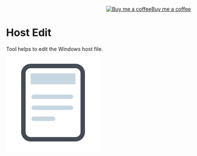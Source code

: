 <p align="right"><a target="_blank" href="https://ko-fi.com/wictorchaves"><img src="https://www.buymeacoffee.com/assets/img/BMC-btn-logo.svg" alt="Buy me a coffee">Buy me a coffee</a></p>

# Host Edit

Tool helps to edit the Windows host file.

<p><img src="HostEdit/asserts/file.png"></p>
